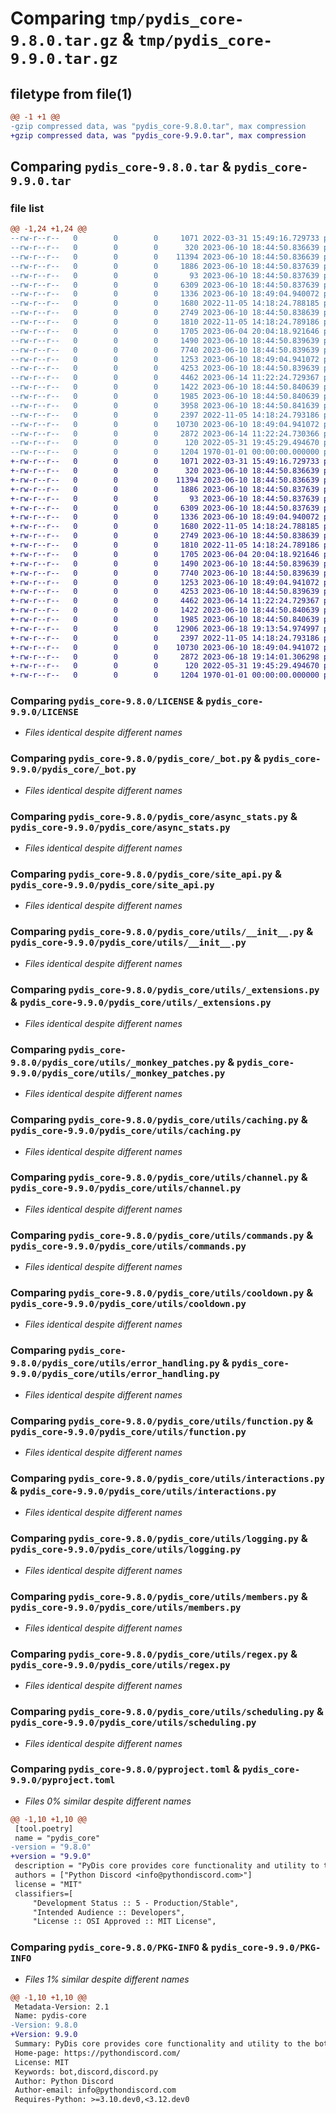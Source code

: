 # Comparing `tmp/pydis_core-9.8.0.tar.gz` & `tmp/pydis_core-9.9.0.tar.gz`

## filetype from file(1)

```diff
@@ -1 +1 @@
-gzip compressed data, was "pydis_core-9.8.0.tar", max compression
+gzip compressed data, was "pydis_core-9.9.0.tar", max compression
```

## Comparing `pydis_core-9.8.0.tar` & `pydis_core-9.9.0.tar`

### file list

```diff
@@ -1,24 +1,24 @@
--rw-r--r--   0        0        0     1071 2022-03-31 15:49:16.729733 pydis_core-9.8.0/LICENSE
--rw-r--r--   0        0        0      320 2023-06-10 18:44:50.836639 pydis_core-9.8.0/pydis_core/__init__.py
--rw-r--r--   0        0        0    11394 2023-06-10 18:44:50.836639 pydis_core-9.8.0/pydis_core/_bot.py
--rw-r--r--   0        0        0     1886 2023-06-10 18:44:50.837639 pydis_core-9.8.0/pydis_core/async_stats.py
--rw-r--r--   0        0        0       93 2023-06-10 18:44:50.837639 pydis_core-9.8.0/pydis_core/exts/__init__.py
--rw-r--r--   0        0        0     6309 2023-06-10 18:44:50.837639 pydis_core-9.8.0/pydis_core/site_api.py
--rw-r--r--   0        0        0     1336 2023-06-10 18:49:04.940072 pydis_core-9.8.0/pydis_core/utils/__init__.py
--rw-r--r--   0        0        0     1680 2022-11-05 14:18:24.788185 pydis_core-9.8.0/pydis_core/utils/_extensions.py
--rw-r--r--   0        0        0     2749 2023-06-10 18:44:50.838639 pydis_core-9.8.0/pydis_core/utils/_monkey_patches.py
--rw-r--r--   0        0        0     1810 2022-11-05 14:18:24.789186 pydis_core-9.8.0/pydis_core/utils/caching.py
--rw-r--r--   0        0        0     1705 2023-06-04 20:04:18.921646 pydis_core-9.8.0/pydis_core/utils/channel.py
--rw-r--r--   0        0        0     1490 2023-06-10 18:44:50.839639 pydis_core-9.8.0/pydis_core/utils/commands.py
--rw-r--r--   0        0        0     7740 2023-06-10 18:44:50.839639 pydis_core-9.8.0/pydis_core/utils/cooldown.py
--rw-r--r--   0        0        0     1253 2023-06-10 18:49:04.941072 pydis_core-9.8.0/pydis_core/utils/error_handling.py
--rw-r--r--   0        0        0     4253 2023-06-10 18:44:50.839639 pydis_core-9.8.0/pydis_core/utils/function.py
--rw-r--r--   0        0        0     4462 2023-06-14 11:22:24.729367 pydis_core-9.8.0/pydis_core/utils/interactions.py
--rw-r--r--   0        0        0     1422 2023-06-10 18:44:50.840639 pydis_core-9.8.0/pydis_core/utils/logging.py
--rw-r--r--   0        0        0     1985 2023-06-10 18:44:50.840639 pydis_core-9.8.0/pydis_core/utils/members.py
--rw-r--r--   0        0        0     3958 2023-06-10 18:44:50.841639 pydis_core-9.8.0/pydis_core/utils/paste_service.py
--rw-r--r--   0        0        0     2397 2022-11-05 14:18:24.793186 pydis_core-9.8.0/pydis_core/utils/regex.py
--rw-r--r--   0        0        0    10730 2023-06-10 18:49:04.941072 pydis_core-9.8.0/pydis_core/utils/scheduling.py
--rw-r--r--   0        0        0     2872 2023-06-14 11:22:24.730366 pydis_core-9.8.0/pyproject.toml
--rw-r--r--   0        0        0      120 2022-05-31 19:45:29.494670 pydis_core-9.8.0/README.md
--rw-r--r--   0        0        0     1204 1970-01-01 00:00:00.000000 pydis_core-9.8.0/PKG-INFO
+-rw-r--r--   0        0        0     1071 2022-03-31 15:49:16.729733 pydis_core-9.9.0/LICENSE
+-rw-r--r--   0        0        0      320 2023-06-10 18:44:50.836639 pydis_core-9.9.0/pydis_core/__init__.py
+-rw-r--r--   0        0        0    11394 2023-06-10 18:44:50.836639 pydis_core-9.9.0/pydis_core/_bot.py
+-rw-r--r--   0        0        0     1886 2023-06-10 18:44:50.837639 pydis_core-9.9.0/pydis_core/async_stats.py
+-rw-r--r--   0        0        0       93 2023-06-10 18:44:50.837639 pydis_core-9.9.0/pydis_core/exts/__init__.py
+-rw-r--r--   0        0        0     6309 2023-06-10 18:44:50.837639 pydis_core-9.9.0/pydis_core/site_api.py
+-rw-r--r--   0        0        0     1336 2023-06-10 18:49:04.940072 pydis_core-9.9.0/pydis_core/utils/__init__.py
+-rw-r--r--   0        0        0     1680 2022-11-05 14:18:24.788185 pydis_core-9.9.0/pydis_core/utils/_extensions.py
+-rw-r--r--   0        0        0     2749 2023-06-10 18:44:50.838639 pydis_core-9.9.0/pydis_core/utils/_monkey_patches.py
+-rw-r--r--   0        0        0     1810 2022-11-05 14:18:24.789186 pydis_core-9.9.0/pydis_core/utils/caching.py
+-rw-r--r--   0        0        0     1705 2023-06-04 20:04:18.921646 pydis_core-9.9.0/pydis_core/utils/channel.py
+-rw-r--r--   0        0        0     1490 2023-06-10 18:44:50.839639 pydis_core-9.9.0/pydis_core/utils/commands.py
+-rw-r--r--   0        0        0     7740 2023-06-10 18:44:50.839639 pydis_core-9.9.0/pydis_core/utils/cooldown.py
+-rw-r--r--   0        0        0     1253 2023-06-10 18:49:04.941072 pydis_core-9.9.0/pydis_core/utils/error_handling.py
+-rw-r--r--   0        0        0     4253 2023-06-10 18:44:50.839639 pydis_core-9.9.0/pydis_core/utils/function.py
+-rw-r--r--   0        0        0     4462 2023-06-14 11:22:24.729367 pydis_core-9.9.0/pydis_core/utils/interactions.py
+-rw-r--r--   0        0        0     1422 2023-06-10 18:44:50.840639 pydis_core-9.9.0/pydis_core/utils/logging.py
+-rw-r--r--   0        0        0     1985 2023-06-10 18:44:50.840639 pydis_core-9.9.0/pydis_core/utils/members.py
+-rw-r--r--   0        0        0    12906 2023-06-18 19:13:54.974997 pydis_core-9.9.0/pydis_core/utils/paste_service.py
+-rw-r--r--   0        0        0     2397 2022-11-05 14:18:24.793186 pydis_core-9.9.0/pydis_core/utils/regex.py
+-rw-r--r--   0        0        0    10730 2023-06-10 18:49:04.941072 pydis_core-9.9.0/pydis_core/utils/scheduling.py
+-rw-r--r--   0        0        0     2872 2023-06-18 19:14:01.306298 pydis_core-9.9.0/pyproject.toml
+-rw-r--r--   0        0        0      120 2022-05-31 19:45:29.494670 pydis_core-9.9.0/README.md
+-rw-r--r--   0        0        0     1204 1970-01-01 00:00:00.000000 pydis_core-9.9.0/PKG-INFO
```

### Comparing `pydis_core-9.8.0/LICENSE` & `pydis_core-9.9.0/LICENSE`

 * *Files identical despite different names*

### Comparing `pydis_core-9.8.0/pydis_core/_bot.py` & `pydis_core-9.9.0/pydis_core/_bot.py`

 * *Files identical despite different names*

### Comparing `pydis_core-9.8.0/pydis_core/async_stats.py` & `pydis_core-9.9.0/pydis_core/async_stats.py`

 * *Files identical despite different names*

### Comparing `pydis_core-9.8.0/pydis_core/site_api.py` & `pydis_core-9.9.0/pydis_core/site_api.py`

 * *Files identical despite different names*

### Comparing `pydis_core-9.8.0/pydis_core/utils/__init__.py` & `pydis_core-9.9.0/pydis_core/utils/__init__.py`

 * *Files identical despite different names*

### Comparing `pydis_core-9.8.0/pydis_core/utils/_extensions.py` & `pydis_core-9.9.0/pydis_core/utils/_extensions.py`

 * *Files identical despite different names*

### Comparing `pydis_core-9.8.0/pydis_core/utils/_monkey_patches.py` & `pydis_core-9.9.0/pydis_core/utils/_monkey_patches.py`

 * *Files identical despite different names*

### Comparing `pydis_core-9.8.0/pydis_core/utils/caching.py` & `pydis_core-9.9.0/pydis_core/utils/caching.py`

 * *Files identical despite different names*

### Comparing `pydis_core-9.8.0/pydis_core/utils/channel.py` & `pydis_core-9.9.0/pydis_core/utils/channel.py`

 * *Files identical despite different names*

### Comparing `pydis_core-9.8.0/pydis_core/utils/commands.py` & `pydis_core-9.9.0/pydis_core/utils/commands.py`

 * *Files identical despite different names*

### Comparing `pydis_core-9.8.0/pydis_core/utils/cooldown.py` & `pydis_core-9.9.0/pydis_core/utils/cooldown.py`

 * *Files identical despite different names*

### Comparing `pydis_core-9.8.0/pydis_core/utils/error_handling.py` & `pydis_core-9.9.0/pydis_core/utils/error_handling.py`

 * *Files identical despite different names*

### Comparing `pydis_core-9.8.0/pydis_core/utils/function.py` & `pydis_core-9.9.0/pydis_core/utils/function.py`

 * *Files identical despite different names*

### Comparing `pydis_core-9.8.0/pydis_core/utils/interactions.py` & `pydis_core-9.9.0/pydis_core/utils/interactions.py`

 * *Files identical despite different names*

### Comparing `pydis_core-9.8.0/pydis_core/utils/logging.py` & `pydis_core-9.9.0/pydis_core/utils/logging.py`

 * *Files identical despite different names*

### Comparing `pydis_core-9.8.0/pydis_core/utils/members.py` & `pydis_core-9.9.0/pydis_core/utils/members.py`

 * *Files identical despite different names*

### Comparing `pydis_core-9.8.0/pydis_core/utils/regex.py` & `pydis_core-9.9.0/pydis_core/utils/regex.py`

 * *Files identical despite different names*

### Comparing `pydis_core-9.8.0/pydis_core/utils/scheduling.py` & `pydis_core-9.9.0/pydis_core/utils/scheduling.py`

 * *Files identical despite different names*

### Comparing `pydis_core-9.8.0/pyproject.toml` & `pydis_core-9.9.0/pyproject.toml`

 * *Files 0% similar despite different names*

```diff
@@ -1,10 +1,10 @@
 [tool.poetry]
 name = "pydis_core"
-version = "9.8.0"
+version = "9.9.0"
 description = "PyDis core provides core functionality and utility to the bots of the Python Discord community."
 authors = ["Python Discord <info@pythondiscord.com>"]
 license = "MIT"
 classifiers=[
     "Development Status :: 5 - Production/Stable",
     "Intended Audience :: Developers",
     "License :: OSI Approved :: MIT License",
```

### Comparing `pydis_core-9.8.0/PKG-INFO` & `pydis_core-9.9.0/PKG-INFO`

 * *Files 1% similar despite different names*

```diff
@@ -1,10 +1,10 @@
 Metadata-Version: 2.1
 Name: pydis-core
-Version: 9.8.0
+Version: 9.9.0
 Summary: PyDis core provides core functionality and utility to the bots of the Python Discord community.
 Home-page: https://pythondiscord.com/
 License: MIT
 Keywords: bot,discord,discord.py
 Author: Python Discord
 Author-email: info@pythondiscord.com
 Requires-Python: >=3.10.dev0,<3.12.dev0
```


